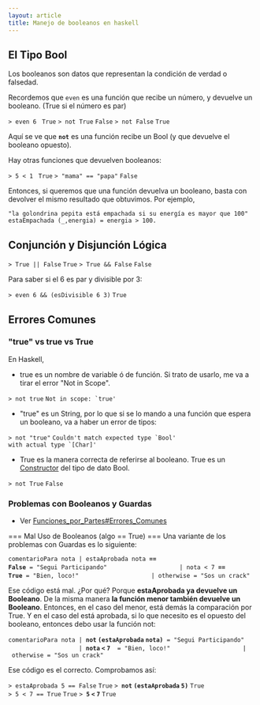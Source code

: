 ```yaml
---
layout: article
title: Manejo de booleanos en haskell
---
```

El Tipo Bool
------------

Los booleanos son datos que representan la condición de verdad o falsedad.

Recordemos que `even` es una función que recibe un número, y devuelve un booleano. (True si el número es par)

`> even 6 `
`True`
`> not True`
`False`
`> not False`
`True`

Aquí se ve que **`not`** es una función recibe un Bool (y que devuelve el booleano opuesto).

Hay otras funciones que devuelven booleanos:

`> 5 < 1 `
`True`
`> "mama" == "papa"`
`False`

Entonces, si queremos que una función devuelva un booleano, basta con devolver el mismo resultado que obtuvimos. Por ejemplo,

`"la golondrina pepita está empachada si su energía es mayor que 100"`
`estaEmpachada (_,energia) = energia > 100.`

Conjunción y Disjunción Lógica
------------------------------

`> True || False`
`True`
`> True && False`
`False`

Para saber si el 6 es par y divisible por 3:

`> even 6 && (esDivisible 6 3)`
`True`

Errores Comunes
---------------

### "true" vs true vs True

En Haskell,

-   true es un nombre de variable ó de función. Si trato de usarlo, me va a tirar el error "Not in Scope".

`> not true`
`` Not in scope: `true' ``

-   "true" es un String, por lo que si se lo mando a una función que espera un booleano, va a haber un error de tipos:

`> not "true"`
`` Couldn't match expected type `Bool' ``
`` with actual type `[Char]' ``

-   True es la manera correcta de referirse al booleano. True es un [Constructor](constructor.md) del tipo de dato Bool.

`> not True`
`False`

### Problemas con Booleanos y Guardas

-   Ver [Funciones\_por\_Partes\#Errores\_Comunes](funciones-por-partes-errores-comunes.md)

=== Mal Uso de Booleanos (algo == True) === Una variante de los problemas con Guardas es lo siguiente:

`comentarioPara nota | estaAprobada nota `**`==` `False`**` = "Segui Participando"`
`                    | nota < 7 `**`==` `True`**` = "Bien, loco!"`
`                    | otherwise = "Sos un crack"`

Ese código está mal. ¿Por qué? Porque **estaAprobada ya devuelve un Booleano**. De la misma manera **la función menor también devuelve un Booleano**. Entonces, en el caso del menor, está demás la comparación por True. Y en el caso del está aprobada, si lo que necesito es el opuesto del booleano, entonces debo usar la función not:

`comentarioPara nota | `**`not` `(estaAprobada` `nota)`**` = "Segui Participando"`
`                    | `**`nota` `<` `7`**`  = "Bien, loco!"`
`                    | otherwise = "Sos un crack"`

Ese código es el correcto. Comprobamos así:

`> estaAprobada 5 == False`
`True`
`> `**`not` `(estaAprobada` `5)`**
`True`
`> 5 < 7 == True`
`True`
`> `**`5` `<` `7`**
`True`
